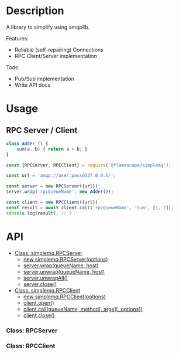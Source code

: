 # Description

A library to simplify using amqplib.

Features:
- Reliable (self-repairing) Connections
- RPC Client/Server implementation

Todo:
- Pub/Sub implementation
- Write API docs

# Usage

## RPC Server / Client

```js
class Adder () {
    sum(a, b) { return a + b; }
}

const {RPCServer, RPCClient} = require('@flamescape/simplemq');

const url = 'amqp://user:pass@127.0.0.1/';

const server = new RPCServer({url});
server.wrap('rpcQueueName', new Adder());

const client = new RPCClient({url})
const result = await client.call('rpcQueueName', 'sum', [1, 2]);
console.log(result); // 3
```

# API

- [Class: simplemq.RPCServer](#class-rpcserver)
  - [new simplemq.RPCServer(options)](#new-simplemqrpcserveroptions)
  - [server.wrap(queueName, host)](#serverwrap)
  - [server.unwrap(queueName, host)](#serverunwrap)
  - [server.unwrapAll()](#serverunwrapAll)
  - [server.close()](#serverclose)
- [Class: simplemq.RPCClient](#class-rpcclient)
  - [new simplemq.RPCClient(options)](#new-simplemqrpcclientoptions)
  - [client.open()](#clientopen)
  - [client.call(queueName, method[, args][, options])](#clientcall)
  - [client.close()](#clientclose)

### Class: RPCServer

### Class: RPCClient
